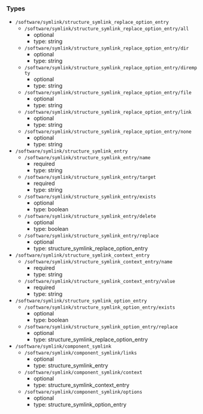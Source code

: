 ### Types

- `/software/symlink/structure_symlink_replace_option_entry`
    - `/software/symlink/structure_symlink_replace_option_entry/all`
        - optional
        - type: string
    - `/software/symlink/structure_symlink_replace_option_entry/dir`
        - optional
        - type: string
    - `/software/symlink/structure_symlink_replace_option_entry/dirempty`
        - optional
        - type: string
    - `/software/symlink/structure_symlink_replace_option_entry/file`
        - optional
        - type: string
    - `/software/symlink/structure_symlink_replace_option_entry/link`
        - optional
        - type: string
    - `/software/symlink/structure_symlink_replace_option_entry/none`
        - optional
        - type: string
- `/software/symlink/structure_symlink_entry`
    - `/software/symlink/structure_symlink_entry/name`
        - required
        - type: string
    - `/software/symlink/structure_symlink_entry/target`
        - required
        - type: string
    - `/software/symlink/structure_symlink_entry/exists`
        - optional
        - type: boolean
    - `/software/symlink/structure_symlink_entry/delete`
        - optional
        - type: boolean
    - `/software/symlink/structure_symlink_entry/replace`
        - optional
        - type: structure_symlink_replace_option_entry
- `/software/symlink/structure_symlink_context_entry`
    - `/software/symlink/structure_symlink_context_entry/name`
        - required
        - type: string
    - `/software/symlink/structure_symlink_context_entry/value`
        - required
        - type: string
- `/software/symlink/structure_symlink_option_entry`
    - `/software/symlink/structure_symlink_option_entry/exists`
        - optional
        - type: boolean
    - `/software/symlink/structure_symlink_option_entry/replace`
        - optional
        - type: structure_symlink_replace_option_entry
- `/software/symlink/component_symlink`
    - `/software/symlink/component_symlink/links`
        - optional
        - type: structure_symlink_entry
    - `/software/symlink/component_symlink/context`
        - optional
        - type: structure_symlink_context_entry
    - `/software/symlink/component_symlink/options`
        - optional
        - type: structure_symlink_option_entry

